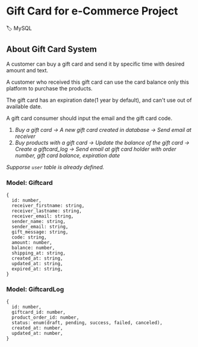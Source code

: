 # Gift Card for e-Commerce Project
:label: MySQL

## About Gift Card System
A customer can buy a gift card and send it by specific time with desired amount and text.

A customer who received this gift card can use the card balance only this platform to purchase the products.

The gift card has an expiration date(1 year by default), and can't use out of available date.

A gift card consumer should input the email and the gift card code.

1. _Buy a gift card -> A new gift card created in database -> Send email at receiver_
2. _Buy products with a gift card -> Update the balance of the gift card -> Create a giftcard_log -> Send email at gift card holder with order number, gift card balance, expiration date_

_Supporse `user` table is already defined._

### Model: Giftcard
```
{
  id: number,
  receiver_firstname: string,
  receiver_lastname: string,
  receiver_email: string,
  sender_name: string,
  sender_email: string,
  gift_message: string,
  code: string,
  amount: number,
  balance: number,
  shipping_at: string,
  created_at: string,
  updated_at: string,
  expired_at: string,
}
```

### Model: GiftcardLog
```
{
  id: number,
  giftcard_id: number,
  product_order_id: number,
  status: enum(draft, pending, success, failed, canceled),
  created_at: number,
  updated_at: number,
}
```

